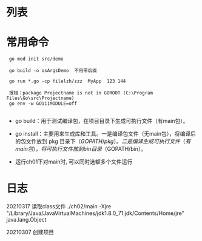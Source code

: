 # 列表

# 常用命令
```
 go mod init src/demo
 
 go build -o osArgsDemo  不用带后缀
 
 go run *.go -cp filelzh/zzz  MyApp  123 144
 
 报错：package Projectname is not in GOROOT (C:\Program Files\Go\src\Projectname)
 go env -w GO111MODULE=off


```

- go build：用于测试编译包，在项目目录下生成可执行文件（有main包）。

- go install：主要用来生成库和工具。一是编译包文件（无main包），将编译后的包文件放到 pkg 目录下（$GOPATH/pkg）。二是编译生成可执行文件（有main包），将可执行文件放到 bin 目录（$GOPATH/bin）。

- 运行ch01下对main时, 可以同时选额多个文件运行 
# 日志
20210317 读取class文件
./ch02/main -Xjre "/Library/Java/JavaVirtualMachines/jdk1.8.0_71.jdk/Contents/Home/jre" java.lang.Object

20210307 创建项目
